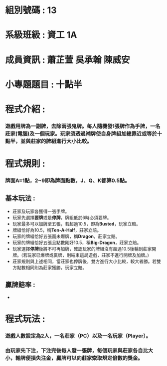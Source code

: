 # 組別號碼 : 13
# 系級班級 : 資工 1A
# 成員資訊 : 蕭芷萱 吳承翰 陳威安
# 小專題題目 : 十點半
# 程式介紹 :
### 遊戲用牌為一副牌，去除兩張鬼牌。每人隨機發1張牌作為手牌，一名莊家(電腦)及一個玩家。玩家須透過補牌使自身牌組加總靠近或等於十點半，並與莊家的牌組進行大小比較。
# 程式規則 :
### 牌面A=1點，2~9即為牌面點數，J、Q、K都算0.5點。
## 基本玩法 :
* 莊家及玩家各獲得一張手牌。
* 玩家先選擇**要牌**或是**停牌**，牌組低於6時必須要牌。
* 玩家最多可以加牌至五張，若超過10.5，即為**Busted**，玩家立賠。
* 牌組恰好為10.5，稱**Ten-A-Half**，莊家立賠。
* 玩家的牌組恰好五張而未爆牌，稱**Dragon**，莊家立賠。
* 玩家的牌組恰好五張且點數剛好10.5，稱**Big-Dragon**，莊家立賠。
 * 玩家選擇**停牌**後將不可再加牌，確認玩家的牌組沒有超過10.5後輪到莊家開牌。(若玩家已爆牌或贏牌，則結束這局遊戲，莊家不進行開牌及加牌。)
* 莊家規則與上述相同，當莊家也停牌後，雙方進行大小比較，較大者勝。若雙方點數相同則為莊家獲勝，玩家立賠。  
## 贏牌賠率 :
*
# 程式玩法 : 
### 遊戲人數設定為2人，一名莊家（PC）以及一名玩家（Player）。
### 由玩家先下注，下注完後每人發一張牌，每個玩家與莊家各自比大小，輸牌便損失注金，贏牌可以向莊家索取規定倍數的獎金。

